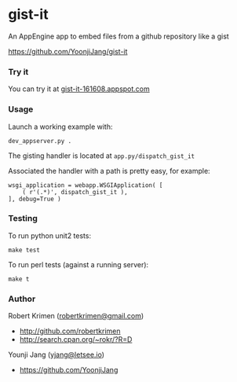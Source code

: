 # gist-it

An AppEngine app to embed files from a github repository like a gist

https://github.com/YoonjiJang/gist-it

### Try it

You can try it at [gist-it-161608.appspot.com](https://gist-it-161608.appspot.com)

### Usage

Launch a working example with:

	dev_appserver.py .

The gisting handler is located at ```app.py/dispatch_gist_it```

Associated the handler with a path is pretty easy, for example:

	wsgi_application = webapp.WSGIApplication( [
		( r'(.*)', dispatch_gist_it ),
	], debug=True )

### Testing

To run python unit2 tests:

	make test

To run perl tests (against a running server):

	make t

### Author

Robert Krimen (robertkrimen@gmail.com)

* http://github.com/robertkrimen
* http://search.cpan.org/~rokr/?R=D

Younji Jang (yjang@letsee.io)

* https://github.com/YoonjiJang
